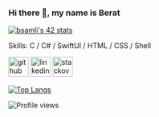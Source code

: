 ### Hi there 👋, my name is Berat

<a href="https://github.com/JaeSeoKim/badge42"><img src="https://badge42.vercel.app/api/v2/cli1giwsl003508kza7pbi9le/stats?cursusId=21&coalitionId=197" alt="bsamli's 42 stats" /></a>

Skills: C / C# / SwiftUI / HTML / CSS / Shell

[<img src='https://cdn.jsdelivr.net/npm/simple-icons@3.0.1/icons/github.svg' alt='github' height='40'>](https://github.com/bertt6)  [<img src='https://cdn.jsdelivr.net/npm/simple-icons@3.0.1/icons/linkedin.svg' alt='linkedin' height='40'>](https://www.linkedin.com/in/berat-şamlı-a6233123a/)  [<img src='https://cdn.jsdelivr.net/npm/simple-icons@3.0.1/icons/stackoverflow.svg' alt='stackoverflow' height='40'>](https://stackoverflow.com/users/20308009)  

[![Top Langs](https://github-readme-stats.vercel.app/api/top-langs/?username=bsamli)](https://github.com/anuraghazra/github-readme-stats)

![Profile views](https://gpvc.arturio.dev/bertt6)  
